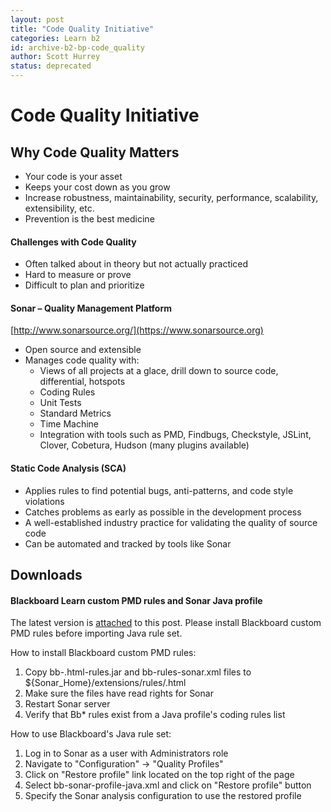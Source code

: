```yaml
---
layout: post
title: "Code Quality Initiative"
categories: Learn b2
id: archive-b2-bp-code_quality
author: Scott Hurrey
status: deprecated
---
```


# Code Quality Initiative

## Why Code Quality Matters

- Your code is your asset
- Keeps your cost down as you grow
- Increase robustness, maintainability, security, performance, scalability, extensibility, etc.
- Prevention is the best medicine

#### Challenges with Code Quality

- Often talked about in theory but not actually practiced
- Hard to measure or prove
- Difficult to plan and prioritize

#### Sonar – Quality Management Platform

[http://www.sonarsource.org/](https://www.sonarsource.org)

- Open source and extensible
- Manages code quality with:
  - Views of all projects at a glace, drill down to source code, differential, hotspots
  - Coding Rules
  - Unit Tests
  - Standard Metrics
  - Time Machine
  - Integration with tools such as PMD, Findbugs, Checkstyle, JSLint, Clover, Cobetura, Hudson (many plugins available)

#### Static Code Analysis (SCA)

- Applies rules to find potential bugs, anti-patterns, and code style violations
- Catches problems as early as possible in the development process
- A well-established industry practice for validating the quality of source code
- Can be automated and tracked by tools like Sonar

## Downloads

#### Blackboard Learn custom PMD rules and Sonar Java profile

The latest version is [attached](/attachments/bb_sonar_01.zip) to this post. Please install
Blackboard custom PMD rules before importing Java rule set.

How to install Blackboard custom PMD rules:

1. Copy bb-.html-rules.jar and bb-rules-sonar.xml files to ${Sonar_Home}/extensions/rules/.html
2. Make sure the files have read rights for Sonar
3. Restart Sonar server
4. Verify that Bb\* rules exist from a Java profile's coding rules list

How to use Blackboard's Java rule set:

1. Log in to Sonar as a user with Administrators role
2. Navigate to "Configuration" -> "Quality Profiles"
3. Click on "Restore profile" link located on the top right of the page
4. Select bb-sonar-profile-java.xml and click on "Restore profile" button
5. Specify the Sonar analysis configuration to use the restored profile

